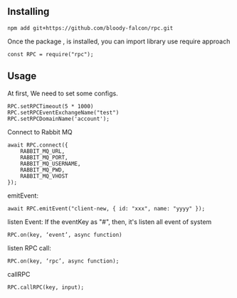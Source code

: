 ## Installing

```
npm add git+https://github.com/bloody-falcon/rpc.git
```

Once the package , is installed, you can import library use require approach
```
const RPC = require("rpc");
```
## Usage

At first, We need to set some configs.
```
RPC.setRPCTimeout(5 * 1000)
RPC.setRPCEventExchangeName("test")
RPC.setRPCDomainName('account');
```
Connect to Rabbit MQ
```
await RPC.connect({
	RABBIT_MQ_URL,
    RABBIT_MQ_PORT,
    RABBIT_MQ_USERNAME,
    RABBIT_MQ_PWD,
    RABBIT_MQ_VHOST
});
```
emitEvent:
```
await RPC.emitEvent("client-new, { id: "xxx", name: "yyyy" });
```
listen Event: If the eventKey as "#", then, it's listen all event of system
```
RPC.on(key, ‘event’, async function)
```
listen RPC call:
```
RPC.on(key, ‘rpc’, async function);
```
callRPC
```
RPC.callRPC(key, input);
```